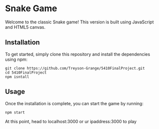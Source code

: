 # Snake Game

Welcome to the classic Snake game! This version is built using JavaScript and HTML5 canvas.

## Installation

To get started, simply clone this repository and install the dependencies using npm:

```
git clone https://github.com/Treyson-Grange/5410FinalProject.git
cd 5410FinalProject
npm isntall
```

## Usage

Once the installation is complete, you can start the game by running:

```
npm start
```

At this point, head to localhost:3000 or ur ipaddress:3000 to play
